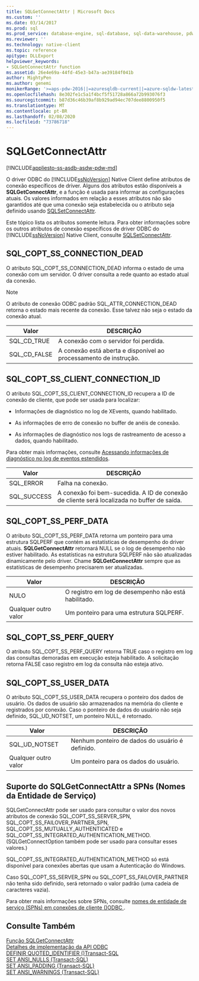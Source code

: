 ```yaml
---
title: SQLGetConnectAttr | Microsoft Docs
ms.custom: ''
ms.date: 03/14/2017
ms.prod: sql
ms.prod_service: database-engine, sql-database, sql-data-warehouse, pdw
ms.reviewer: ''
ms.technology: native-client
ms.topic: reference
apitype: DLLExport
helpviewer_keywords:
- SQLGetConnectAttr function
ms.assetid: 26e4e69a-44fd-45e3-b47a-ae39184f041b
author: MightyPen
ms.author: genemi
monikerRange: '>=aps-pdw-2016||=azuresqldb-current||=azure-sqldw-latest||>=sql-server-2016||=sqlallproducts-allversions||>=sql-server-linux-2017||=azuresqldb-mi-current'
ms.openlocfilehash: 8e302fe1c5a1f4bcf5f51728a866a72b993076f3
ms.sourcegitcommit: b87d36c46b39af8b929ad94ec707dee8800950f5
ms.translationtype: MT
ms.contentlocale: pt-BR
ms.lasthandoff: 02/08/2020
ms.locfileid: "73786718"
---
```

# <a name="sqlgetconnectattr"></a>SQLGetConnectAttr
[!INCLUDE[appliesto-ss-asdb-asdw-pdw-md](../../includes/appliesto-ss-asdb-asdw-pdw-md.md)]

  O driver ODBC do [!INCLUDE[ssNoVersion](../../includes/ssnoversion-md.md)] Native Client define atributos de conexão específicos de driver. Alguns dos atributos estão disponíveis a **SQLGetConnectAttr**, e a função é usada para informar as configurações atuais. Os valores informados em relação a esses atributos não são garantidos até que uma conexão seja estabelecida ou o atributo seja definido usando [SQLSetConnectAttr](../../relational-databases/native-client-odbc-api/sqlsetconnectattr.md).  
  
 Este tópico lista os atributos somente leitura. Para obter informações sobre os outros atributos de conexão específicos de driver ODBC do [!INCLUDE[ssNoVersion](../../includes/ssnoversion-md.md)] Native Client, consulte [SQLSetConnectAttr](../../relational-databases/native-client-odbc-api/sqlsetconnectattr.md).  
  
## <a name="sql_copt_ss_connection_dead"></a>SQL_COPT_SS_CONNECTION_DEAD  
 O atributo SQL_COPT_SS_CONNECTION_DEAD informa o estado de uma conexão com um servidor. O driver consulta a rede quanto ao estado atual da conexão.  
  
> [!NOTE]  
>  O atributo de conexão ODBC padrão SQL_ATTR_CONNECTION_DEAD retorna o estado mais recente da conexão. Esse talvez não seja o estado da conexão atual.  
  
|Valor|DESCRIÇÃO|  
|-----------|-----------------|  
|SQL_CD_TRUE|A conexão com o servidor foi perdida.|  
|SQL_CD_FALSE|A conexão está aberta e disponível ao processamento de instrução.|  
  
## <a name="sql_copt_ss_client_connection_id"></a>SQL_COPT_SS_CLIENT_CONNECTION_ID  
 O atributo SQL_COPT_SS_CLIENT_CONNECTION_ID recupera a ID de conexão de cliente, que pode ser usada para localizar:  
  
-   Informações de diagnóstico no log de XEvents, quando habilitado.  
  
-   As informações de erro de conexão no buffer de anéis de conexão.  
  
-   As informações de diagnóstico nos logs de rastreamento de acesso a dados, quando habilitado.  
  
 Para obter mais informações, consulte [Acessando informações de diagnóstico no log de eventos estendidos](../../relational-databases/native-client/features/accessing-diagnostic-information-in-the-extended-events-log.md).  
  
|Valor|DESCRIÇÃO|  
|-----------|-----------------|  
|SQL_ERROR|Falha na conexão.|  
|SQL_SUCCESS|A conexão foi bem-sucedida. A ID de conexão de cliente será localizada no buffer de saída.|  
  
## <a name="sql_copt_ss_perf_data"></a>SQL_COPT_SS_PERF_DATA  
 O atributo SQL_COPT_SS_PERF_DATA retorna um ponteiro para uma estrutura SQLPERF que contém as estatísticas de desempenho do driver atuais. **SQLGetConnectAttr** retornará NULL se o log de desempenho não estiver habilitado. As estatísticas na estrutura SQLPERF não são atualizadas dinamicamente pelo driver. Chame **SQLGetConnectAttr** sempre que as estatísticas de desempenho precisarem ser atualizadas.  
  
|Valor|DESCRIÇÃO|  
|-----------|-----------------|  
|NULO|O registro em log de desempenho não está habilitado.|  
|Qualquer outro valor|Um ponteiro para uma estrutura SQLPERF.|  
  
## <a name="sql_copt_ss_perf_query"></a>SQL_COPT_SS_PERF_QUERY  
 O atributo SQL_COPT_SS_PERF_QUERY retorna TRUE caso o registro em log das consultas demoradas em execução esteja habilitado. A solicitação retorna FALSE caso registro em log da consulta não esteja ativo.  
  
## <a name="sql_copt_ss_user_data"></a>SQL_COPT_SS_USER_DATA  
 O atributo SQL_COPT_SS_USER_DATA recupera o ponteiro dos dados de usuário. Os dados de usuário são armazenados na memória do cliente e registrados por conexão. Caso o ponteiro de dados do usuário não seja definido, SQL_UD_NOTSET, um ponteiro NULL, é retornado.  
  
|Valor|DESCRIÇÃO|  
|-----------|-----------------|  
|SQL_UD_NOTSET|Nenhum ponteiro de dados do usuário é definido.|  
|Qualquer outro valor|Um ponteiro para os dados do usuário.|  
  
## <a name="sqlgetconnectattr-support-for-service-principal-names-spns"></a>Suporte do SQLGetConnectAttr a SPNs (Nomes da Entidade de Serviço)  
 SQLGetConnectAttr pode ser usado para consultar o valor dos novos atributos de conexão SQL_COPT_SS_SERVER_SPN, SQL_COPT_SS_FAILOVER_PARTNER_SPN, SQL_COPT_SS_MUTUALLY_AUTHENTICATED e SQL_COPT_SS_INTEGRATED_AUTHENTICATION_METHOD. (SQLGetConnectOption também pode ser usado para consultar esses valores.)  
  
 SQL_COPT_SS_INTEGRATED_AUTHENTICATION_METHOD só está disponível para conexões abertas que usam a Autenticação do Windows.  
  
 Caso SQL_COPT_SS_SERVER_SPN ou SQL_COPT_SS_FAILOVER_PARTNER não tenha sido definido, será retornado o valor padrão (uma cadeia de caracteres vazia).  
  
 Para obter mais informações sobre SPNs, consulte [nomes de entidade de serviço &#40;SPNs&#41; em conexões de cliente &#40;&#41;ODBC ](../../relational-databases/native-client/odbc/service-principal-names-spns-in-client-connections-odbc.md).  
  
## <a name="see-also"></a>Consulte Também  
 [Função SQLGetConnectAttr](https://go.microsoft.com/fwlink/?LinkId=59347)   
 [Detalhes de implementação da API ODBC](../../relational-databases/native-client-odbc-api/odbc-api-implementation-details.md)   
 [DEFINIR QUOTED_IDENTIFIER &#40;&#41;Transact-SQL](../../t-sql/statements/set-quoted-identifier-transact-sql.md)   
 [SET ANSI_NULLS &#40;Transact-SQL&#41;](../../t-sql/statements/set-ansi-nulls-transact-sql.md)   
 [SET ANSI_PADDING &#40;Transact-SQL&#41;](../../t-sql/statements/set-ansi-padding-transact-sql.md)   
 [SET ANSI_WARNINGS &#40;Transact-SQL&#41;](../../t-sql/statements/set-ansi-warnings-transact-sql.md)  
  
  
